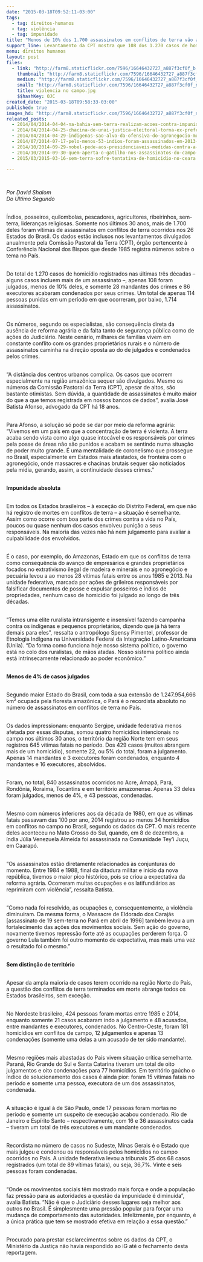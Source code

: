 ```yaml
---
date: "2015-03-18T09:52:11-03:00"
tags:
  - tag: direitos-humanos
  - tag: violência
  - tag: impunidade
title: "Menos de 10% dos 1.700 assassinatos em conflitos de terra vão a julgamento"
support_line: Levantamento da CPT mostra que 108 dos 1.270 casos de homicídio registrados na última década foram a tribunal.
menu: direitos humanos
layout: post
files:
  - link: "http://farm8.staticflickr.com/7596/16646432727_a887f3cf0f_b.jpg"
    thumbnail: "http://farm8.staticflickr.com/7596/16646432727_a887f3cf0f_t.jpg"
    medium: "http://farm8.staticflickr.com/7596/16646432727_a887f3cf0f_z.jpg"
    small: "http://farm8.staticflickr.com/7596/16646432727_a887f3cf0f_n.jpg"
    title: violencia no campo.jpg
    $$hashKey: 0JC
created_date: "2015-03-18T09:58:33-03:00"
published: true
images_hd: "http://farm8.staticflickr.com/7596/16646432727_a887f3cf0f_n.jpg"
releated_posts:
  - 2014/04/2014-04-04-na-bahia-sem-terra-realizam-acoes-contra-impunidade-no-campo.md
  - 2014/04/2014-04-25-chacina-de-unai-justica-eleitoral-torna-ex-prefeito-inelegivel-por-oito-anos.md
  - 2014/04/2014-04-29-indigenas-sao-alvo-da-ofensiva-do-agronegocio-mostra-relatorio-da-cpt.md
  - 2014/07/2014-07-17-pelo-menos-53-indios-foram-assassinados-em-2013-diz-cimi.md
  - 2014/10/2014-09-29-nobel-pede-aos-presidenciaveis-medidas-contra-a-matanca-no-campo.md
  - 2014/10/2014-09-30-quem-aperta-o-gatilho-nos-assassinatos-do-campo-no-para.md
  - 2015/03/2015-03-16-sem-terra-sofre-tentativa-de-homicidio-no-ceara.md

---
```

<p>&nbsp;</p>

<p><em>Por David Shalom<br />
Do &Uacute;ltimo Segundo</em></p>

<p><br />
&Iacute;ndios, posseiros, quilombolas, pescadores, agricultores, ribeirinhos, sem-terra, lideran&ccedil;as religiosas. Somente nos &uacute;ltimos 30 anos, mais de 1.700 deles foram v&iacute;timas de assassinatos em conflitos de terra ocorridos nos 26 Estados do Brasil. Os dados est&atilde;o inclusos nos levantamentos divulgados anualmente pela Comiss&atilde;o Pastoral da Terra (CPT), &oacute;rg&atilde;o pertencente &agrave; Confer&ecirc;ncia Nacional dos Bispos que desde 1985 registra n&uacute;meros sobre o tema no Pa&iacute;s.</p>

<p><br />
Do total de 1.270 casos de homic&iacute;dio registrados nas &uacute;ltimas tr&ecirc;s d&eacute;cadas &ndash; alguns casos incluem mais de um assassinato &ndash;, apenas 108 foram julgados, menos de 10% deles, e somente 28 mandantes dos crimes e 86 executores acabaram condenados por seus crimes. Um total de apenas 114 pessoas punidas em um per&iacute;odo em que ocorreram, por baixo, 1.714 assassinatos.</p>

<p><br />
Os n&uacute;meros, segundo os especialistas, s&atilde;o consequ&ecirc;ncia direta da aus&ecirc;ncia de reforma agr&aacute;ria e da falta tanto de seguran&ccedil;a p&uacute;blica como de a&ccedil;&otilde;es do Judici&aacute;rio. Neste cen&aacute;rio, milhares de fam&iacute;lias vivem em constante conflito com os grandes propriet&aacute;rios rurais e o n&uacute;mero de assassinatos caminha na dire&ccedil;&atilde;o oposta ao do de julgados e condenados pelos crimes.</p>

<p><br />
&ldquo;A dist&acirc;ncia dos centros urbanos complica. Os casos que ocorrem especialmente na regi&atilde;o amaz&ocirc;nica sequer s&atilde;o divulgados. Mesmo os n&uacute;meros da Comiss&atilde;o Pastoral da Terra (CPT), apesar de altos, s&atilde;o bastante otimistas. Sem d&uacute;vida, a quantidade de assassinatos &eacute; muito maior do que a que temos registrada em nossos bancos de dados&rdquo;, avalia Jos&eacute; Batista Afonso, advogado da CPT h&aacute; 18 anos.</p>

<p><br />
Para Afonso, a solu&ccedil;&atilde;o s&oacute; pode se dar por meio da reforma agr&aacute;ria: &ldquo;Vivemos em um pa&iacute;s em que a concentra&ccedil;&atilde;o de terra &eacute; violenta. A terra acaba sendo vista como algo quase intoc&aacute;vel e os respons&aacute;veis por crimes pela posse de &aacute;reas n&atilde;o s&atilde;o punidos e acabam se sentindo numa situa&ccedil;&atilde;o de poder muito grande. &Eacute; uma mentalidade de coronelismo que prossegue no Brasil, especialmente em Estados mais afastados, de fronteira com o agroneg&oacute;cio, onde massacres e chacinas brutais sequer s&atilde;o noticiados pela m&iacute;dia, gerando, assim, a continuidade desses crimes.&rdquo;</p>

<p><br />
<strong>Impunidade absoluta</strong></p>

<p><br />
Em todos os Estados brasileiros &ndash; &agrave; exce&ccedil;&atilde;o do Distrito Federal, em que n&atilde;o h&aacute; registro de mortes em conflitos de terra &ndash; a situa&ccedil;&atilde;o &eacute; semelhante. Assim como ocorre com boa parte dos crimes contra a vida no Pa&iacute;s, poucos ou quase nenhum dos casos envolveu puni&ccedil;&atilde;o a seus respons&aacute;veis. Na maioria das vezes n&atilde;o h&aacute; nem julgamento para avaliar a culpabilidade dos envolvidos.</p>

<p><br />
&Eacute; o caso, por exemplo, do Amazonas, Estado em que os conflitos de terra como consequ&ecirc;ncia do avan&ccedil;o de empres&aacute;rios e grandes propriet&aacute;rios focados no extrativismo ilegal de madeira e minerais e no agroneg&oacute;cio e pecu&aacute;ria levou a ao menos 28 v&iacute;timas fatais entre os anos 1985 e 2013. Na unidade federativa, marcada por a&ccedil;&otilde;es de grileiros respons&aacute;veis por falsificar documentos de posse e expulsar posseiros e &iacute;ndios de propriedades, nenhum caso de homic&iacute;dio foi julgado ao longo de tr&ecirc;s d&eacute;cadas.</p>

<p><br />
&ldquo;Temos uma elite ruralista intransigente e insens&iacute;vel fazendo campanha contra os ind&iacute;genas e pequenos propriet&aacute;rios, dizendo que j&aacute; h&aacute; terra demais para eles&rdquo;, ressalta o antrop&oacute;logo Spensy Pimentel, professor de Etnologia Ind&iacute;gena na Universidade Federal da Integra&ccedil;&atilde;o Latino-Americana (Unila). &ldquo;Da forma como funciona hoje nosso sistema pol&iacute;tico, o governo est&aacute; no colo dos ruralistas, de m&atilde;os atadas. Nosso sistema pol&iacute;tico ainda est&aacute; intrinsecamente relacionado ao poder econ&ocirc;mico.&rdquo;</p>

<p><br />
<strong>Menos de 4% de casos julgados</strong></p>

<p><br />
Segundo maior Estado do Brasil, com toda a sua extens&atilde;o de 1.247.954,666 km&sup2; ocupada pela floresta amaz&ocirc;nica, o Par&aacute; &eacute; o recordista absoluto no n&uacute;mero de assassinatos em conflitos de terra no Pa&iacute;s.</p>

<p><br />
Os dados impressionam: enquanto Sergipe, unidade federativa menos afetada por essas disputas, somou quatro homic&iacute;dios intencionais no campo nos &uacute;ltimos 30 anos, o territ&oacute;rio da regi&atilde;o Norte tem em seus registros 645 v&iacute;timas fatais no per&iacute;odo. Dos 429 casos (muitos abrangem mais de um homic&iacute;dio), somente 22, ou 5% do total, foram a julgamento. Apenas 14 mandantes e 3 executores foram condenados, enquanto 4 mandantes e 16 executores, absolvidos.</p>

<p><br />
Foram, no total, 840 assassinatos ocorridos no Acre, Amap&aacute;, Par&aacute;, Rond&ocirc;nia, Roraima, Tocantins e em territ&oacute;rio amazonense. Apenas 33 deles foram julgados, menos de 4%, e 43 pessoas, condenadas.</p>

<p><br />
Mesmo com n&uacute;meros inferiores aos da d&eacute;cada de 1980, em que as v&iacute;timas fatais passavam das 100 por ano, 2014 registrou ao menos 34 homic&iacute;dios em conflitos no campo no Brasil, segundo os dados da CPT. O mais recente deles aconteceu no Mato Grosso do Sul, quando, em 8 de dezembro, a &iacute;ndia J&uacute;lia Venezuela Almeida foi assassinada na Comunidade Tey&rsquo;i Ju&ccedil;u, em Caarap&oacute;.</p>

<p><br />
&ldquo;Os assassinatos est&atilde;o diretamente relacionados &agrave;s conjunturas do momento. Entre 1984 e 1988, final da ditadura militar e in&iacute;cio da nova rep&uacute;blica, tivemos o maior pico hist&oacute;rico, pois se criou a expectativa da reforma agr&aacute;ria. Ocorreram muitas ocupa&ccedil;&otilde;es e os latifundi&aacute;rios as reprimiram com viol&ecirc;ncia&rdquo;, ressalta Batista.</p>

<p><br />
&ldquo;Como nada foi resolvido, as ocupa&ccedil;&otilde;es e, consequentemente, a viol&ecirc;ncia diminu&iacute;ram. Da mesma forma, o Massacre de Eldorado dos Caraj&aacute;s [assassinato de 19 sem-terra no Par&aacute; em abril de 1996] tamb&eacute;m levou a um fortalecimento das a&ccedil;&otilde;es dos movimentos sociais. Sem a&ccedil;&atilde;o do governo, novamente tivemos repress&atilde;o forte at&eacute; as ocupa&ccedil;&otilde;es perderem for&ccedil;a. O governo Lula tamb&eacute;m foi outro momento de expectativa, mas mais uma vez o resultado foi o mesmo.&rdquo;</p>

<p><br />
<strong>Sem distin&ccedil;&atilde;o de territ&oacute;rio</strong></p>

<p><br />
Apesar da ampla maioria de casos terem ocorrido na regi&atilde;o Norte do Pa&iacute;s, a quest&atilde;o dos conflitos de terra terminados em morte abrange todos os Estados brasileiros, sem exce&ccedil;&atilde;o.</p>

<p><br />
No Nordeste brasileiro, 424 pessoas foram mortas entre 1985 e 2014, enquanto somente 21 casos acabaram indo a julgamento e 48 acusados, entre mandantes e executores, condenados. No Centro-Oeste, foram 181 homic&iacute;dios em conflitos de campo, 12 julgamentos e apenas 13 condena&ccedil;&otilde;es (somente uma delas a um acusado de ter sido mandante).</p>

<p><br />
Mesmo regi&otilde;es mais abastadas do Pa&iacute;s vivem situa&ccedil;&atilde;o cr&iacute;tica semelhante. Paran&aacute;, Rio Grande do Sul e Santa Catarina tiveram um total de oito julgamentos e oito condena&ccedil;&otilde;es para 77 homic&iacute;dios. Em territ&oacute;rio ga&uacute;cho o &iacute;ndice de solucionamento dos casos &eacute; ainda pior: foram 15 v&iacute;timas fatais no per&iacute;odo e somente uma pessoa, executora de um dos assassinatos, condenada.</p>

<p><br />
A situa&ccedil;&atilde;o &eacute; igual &agrave; de S&atilde;o Paulo, onde 17 pessoas foram mortas no per&iacute;odo e somente um suspeito de execu&ccedil;&atilde;o acabou condenado. Rio de Janeiro e Esp&iacute;rito Santo &ndash; respectivamente, com 16 e 36 assassinatos cada &ndash; tiveram um total de tr&ecirc;s executores e um mandante condenados.</p>

<p><br />
Recordista no n&uacute;mero de casos no Sudeste, Minas Gerais &eacute; o Estado que mais julgou e condenou os respons&aacute;veis pelos homic&iacute;dios no campo ocorridos no Pa&iacute;s. A unidade federativa levou a tribunais 25 dos 68 casos registrados (um total de 89 v&iacute;timas fatais), ou seja, 36,7%. Vinte e seis pessoas foram condenadas.</p>

<p><br />
&ldquo;Onde os movimentos sociais t&ecirc;m mostrado mais for&ccedil;a e onde a popula&ccedil;&atilde;o faz press&atilde;o para as autoridades a quest&atilde;o da impunidade &eacute; diminu&iacute;da&rdquo;, avalia Batista. &ldquo;N&atilde;o &eacute; que o Judici&aacute;rio desses lugares seja melhor aos outros no Brasil. &Eacute; simplesmente uma press&atilde;o popular para for&ccedil;ar uma mudan&ccedil;a de comportamento das autoridades. Infelizmente, por enquanto, &eacute; a &uacute;nica pr&aacute;tica que tem se mostrado efetiva em rela&ccedil;&atilde;o a essa quest&atilde;o.&rdquo;</p>

<p><br />
Procurado para prestar esclarecimentos sobre os dados da CPT, o Minist&eacute;rio da Justi&ccedil;a n&atilde;o havia respondido ao iG at&eacute; o fechamento desta reportagem.</p>
